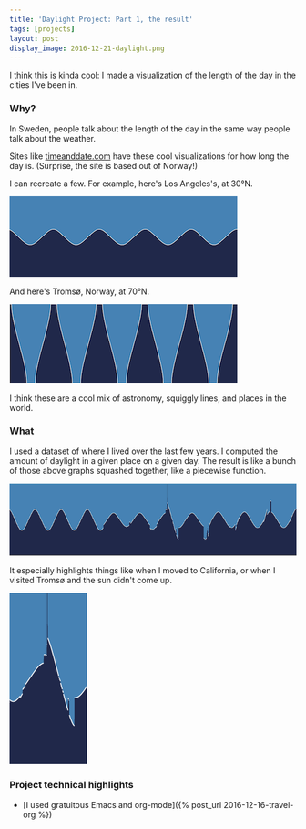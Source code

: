 ```yaml
---
title: 'Daylight Project: Part 1, the result'
tags: [projects]
layout: post
display_image: 2016-12-21-daylight.png
---
```


I think this is kinda cool: I made a visualization of the length of
the day in the cities I've been in.

### Why?

In Sweden, people talk about the length of the day in the same way
people talk about the weather.

Sites like
[timeanddate.com](http://www.timeanddate.com/sun/sweden/stockholm)
have these cool visualizations for how long the day is. (Surprise, the
site is based out of Norway!)

I can recreate a few. For example, here's Los Angeles's, at 30°N.

![graph of LA sun](/assets/2016-12-21-la.png)

And here's Tromsø, Norway, at 70°N.

![graph of Tromsø sun](/assets/2016-12-21-all-tromso.png)

I think these are a cool mix of astronomy, squiggly lines, and places
in the world.

### What

I used a dataset of where I lived over the last few years. I computed
the amount of daylight in a given place on a given day. The result is
like a bunch of those above graphs squashed together, like a piecewise
function.

![many years of daylight](/assets/2016-12-21-daylight.png)

It especially highlights things like when I moved to California, or
when I visited Tromsø and the sun didn't come up.

![No daylight in Tromsø](/assets/2016-12-21-tromso.png)

### Project technical highlights

 - [I used gratuitous Emacs and org-mode]({% post_url 2016-12-16-travel-org %})
